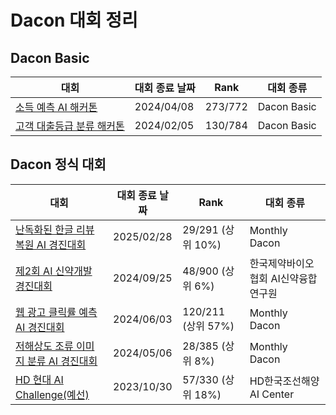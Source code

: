 # Dacon 대회 정리

## Dacon Basic

| 대회 | 대회 종료 날짜 | Rank | 대회 종류 |
| --- | --- | --- | --- |
| [소득 예측 AI 해커톤](https://github.com/pjj11005/ML_Competition/tree/main/Dacon/Income_prediction) | 2024/04/08 | 273/772 | Dacon Basic |
| [고객 대출등급 분류 해커톤](https://github.com/pjj11005/ML_Competition/tree/main/Dacon/Customer_loan_classification)| 2024/02/05 | 130/784 | Dacon Basic |

## Dacon 정식 대회

| 대회 | 대회 종료 날짜 | Rank | 대회 종류 |
| --- | --- | --- | --- | 
| [난독화된 한글 리뷰 복원 AI 경진대회](https://github.com/pjj11005/ML_Competition/tree/main/Dacon/korean_review_restoration) | 2025/02/28 | 29/291 (상위 10%) | Monthly Dacon |
| [제2회 AI 신약개발 경진대회](https://github.com/pjj11005/ML_Competition/tree/main/Dacon/IC50_activity_prediction) | 2024/09/25 |  48/900 (상위 6%) | 한국제약바이오협회 AI신약융합연구원 |
| [웹 광고 클릭률 예측 AI 경진대회](https://github.com/pjj11005/ML_Competition/tree/main/Dacon/Web_click_prediction) | 2024/06/03 | 120/211 (상위 57%) | Monthly Dacon |
| [저해상도 조류 이미지 분류 AI 경진대회](https://github.com/pjj11005/ML_Competition/tree/main/Dacon/Bird_image_classification) | 2024/05/06 | 28/385 (상위 8%) | Monthly Dacon |
| [HD 현대 AI Challenge(예선)](https://github.com/pjj11005/ML_Competition/tree/main/Dacon/HD_AI_Challenge) | 2023/10/30 | 57/330 (상위 18%)| HD한국조선해양 AI Center |